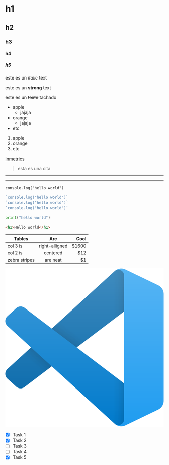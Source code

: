 <!-- headings -->

# h1
## h2
### h3
#### h4
##### h5

<!-- italic -->
este es un *italic* text

<!-- strong -->
este es un **strong** text

<!-- strikethrought -->
este es un ~~texto~~ tachado

<!-- UL -->
* apple
    * jajaja
* orange
    * jajaja
* etc

1. apple
2. orange
3. etc

[inmetrics](https://es.inmetrics.com.br "Empresa Inmetrics")

> esta es una cita
---
___


`console.log("hello world")`

``` javascript
`console.log("hello world")`
`console.log("hello world")`
`console.log("hello world")`
```

```python
print("hello world")
```

```html
<h1>Hello world</h1>
```

| Tables        | Are           | Cool  |
| ------------- |:-------------:| -----:|
| col 3 is      | right-alligned| $1600 |
| col 2 is      | centered      | $12   |
| zebra stripes | are neat      | $1    |

![visual studio code logo](vscode.png "vscode logo")

<!-- github markdown -->

* [x] Task 1
* [x] Task 2
* [ ] Task 3
* [ ] Task 4
* [x] Task 5
